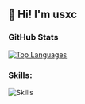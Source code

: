 <h2>👋 Hi! I'm usxc</h2>


<h3 align="left">GitHub Stats</h3>

<p align="left">
  <a href="https://github.com/anuraghazra/github-readme-stats">
    <img
      src="https://github-readme-stats.vercel.app/api/top-langs/?username=usxc&layout=compact&langs_count=8&theme=tokyonight&locale=en"
      alt="Top Languages"
    />
  </a>
</p>

<h3 align="left">Skills:</h3>
<p align="left">
  <img
    alt="Skills"
    src="https://skillicons.dev/icons?i=bash,vscode,html,css,js,ts,react,nextjs,nodejs,python,java,django,postgresql,tailwind,git,github,docker,linux,ubuntu&perline=10&theme=dark"
  />
</p>
